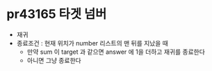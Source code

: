 # pr43165 타겟 넘버

* 재귀
* 종료조건 : 현재 위치가 number 리스트의 맨 뒤를 지났을 때 
  * 만약 sum 이 target 과 같으면 answer 에 1을 더하고 재귀를 종료한다
  * 아니면 그냥 종료한다

